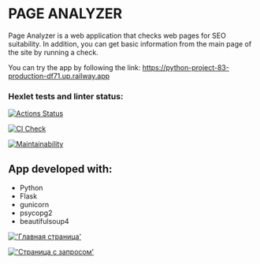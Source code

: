 # PAGE ANALYZER

Page Analyzer is a web application that checks web pages for SEO suitability.
In addition, you can get basic information from the main page of the site by running a check.

You can try the app by following the link:
https://python-project-83-production-df71.up.railway.app

### Hexlet tests and linter status:
[![Actions Status](https://github.com/Makeev095/python-project-83/workflows/hexlet-check/badge.svg)](https://github.com/Makeev095/python-project-83/actions)

[![CI Check](https://github.com/Makeev095/python-project-83/workflows/main/badge.svg)](https://github.com/Makeev095/python-project-83/actions)

[![Maintainability](https://api.codeclimate.com/v1/badges/c275e15046e7cb6fd0a5/maintainability)](https://codeclimate.com/github/Makeev095/python-project-83/maintainability)

## App developed with:
* Python
* Flask
* gunicorn
* psycopg2
* beautifulsoup4

[!['Главная страница'](https://i.postimg.cc/prQJtC1x/2023-02-23-18-48-50.png)](https://postimg.cc/FkRLyy4n)

[!['Страница с запросом'](https://i.postimg.cc/pVKZ8VV7/2023-02-23-18-49-50.png)](https://postimg.cc/QVx1Z3Tk)
